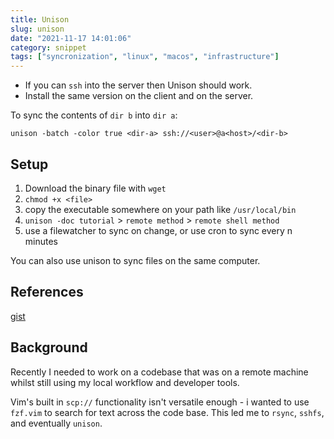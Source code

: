 ```yaml
---
title: Unison
slug: unison
date: "2021-11-17 14:01:06"
category: snippet
tags: ["syncronization", "linux", "macos", "infrastructure"]
---
```


- If you can `ssh` into the server then Unison should work.
- Install the same version on the client and on the server.

To sync the contents of `dir b` into `dir a`:

```shell
unison -batch -color true <dir-a> ssh://<user>@a<host>/<dir-b>
```

## Setup

1.  Download the binary file with `wget`
1.  `chmod +x <file>`
1.  copy the executable somewhere on your path like `/usr/local/bin`
1.  `unison -doc tutorial` > `remote method` > `remote shell method`
1.  use a filewatcher to sync on change, or use cron to sync every n minutes

You can also use unison to sync files on the same computer.

## References

[gist](https://gist.github.com/asksven/ee38dbe5bdab7e39aa133a1df24dd034)

## Background

Recently I needed to work on a codebase that was on a remote machine whilst
still using my local workflow and developer tools.

Vim's built in `scp://` functionality isn't versatile enough - i wanted to use
`fzf.vim` to search for text across the code base. This led me to `rsync`, `sshfs`,
and eventually `unison`.
